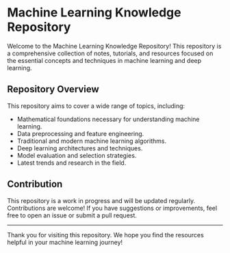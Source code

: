 # Machine Learning Knowledge Repository
Welcome to the Machine Learning Knowledge Repository! This repository is a comprehensive collection of notes, tutorials, and resources focused on the essential concepts and techniques in machine learning and deep learning.
## Repository Overview
This repository aims to cover a wide range of topics, including:
- Mathematical foundations necessary for understanding machine learning.
- Data preprocessing and feature engineering.
- Traditional and modern machine learning algorithms.
- Deep learning architectures and techniques.
- Model evaluation and selection strategies.
- Latest trends and research in the field.
## Contribution  
This repository is a work in progress and will be updated regularly. Contributions are welcome! If you have suggestions or improvements, feel free to open an issue or submit a pull request.  

---
Thank you for visiting this repository. We hope you find the resources helpful in your machine learning journey!  